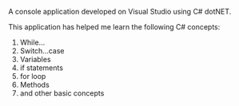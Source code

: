 A console application developed on Visual Studio using C# dotNET.

This application has helped me learn the following C# concepts:

  1. While...
  2. Switch...case
  3. Variables
  4. if statements
  5. for loop
  6. Methods
  7. and other basic concepts
